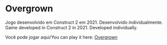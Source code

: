 # Overgrown
 Jogo desenvolvido em Construct 2 em 2021. Desenvolvido individualmente.
 Game developed in Construct 2 in 2021. Developed individually.

Você pode jogar aqui/You can play it here: [Overgrown](https://plsmendonca.github.io/Overgrown)
